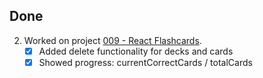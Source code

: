 ## Done
2. Worked on project [009 - React Flashcards](../Projects/009%20-%20React%20Flashcards).
    - [x] Added delete functionality for decks and cards
    - [x] Showed progress: currentCorrectCards / totalCards